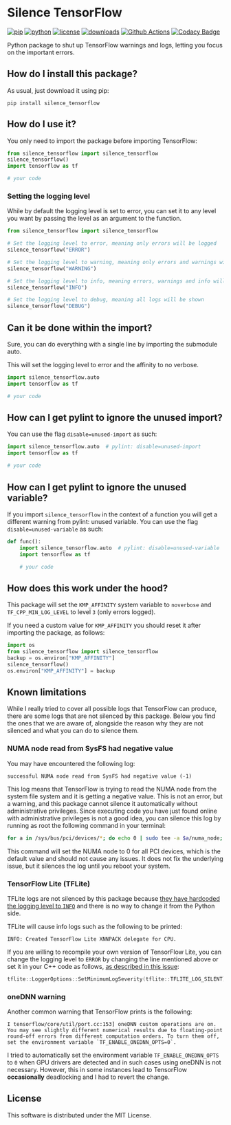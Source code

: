 # Silence TensorFlow

[![pip](https://badge.fury.io/py/silence-tensorflow.svg)](https://pypi.org/project/silence-tensorflow/)
[![python](https://img.shields.io/pypi/pyversions/silence-tensorflow)](https://pypi.org/project/silence-tensorflow/)
[![license](https://img.shields.io/pypi/l/silence-tensorflow)](https://pypi.org/project/silence-tensorflow/)
[![downloads](https://pepy.tech/badge/silence-tensorflow)](https://pepy.tech/project/silence-tensorflow)
[![Github Actions](https://github.com/LucaCappelletti94/silence_tensorflow/actions/workflows/python.yml/badge.svg)](https://github.com/LucaCappelletti94/silence_tensorflow/actions/)
[![Codacy Badge](https://app.codacy.com/project/badge/Grade/e6fe64db1c9042bbaa4c0a20bde585dc)](https://app.codacy.com/gh/LucaCappelletti94/silence_tensorflow/dashboard?utm_source=gh&utm_medium=referral&utm_content=&utm_campaign=Badge_grade)

Python package to shut up TensorFlow warnings and logs, letting you focus on the important errors.

## How do I install this package?

As usual, just download it using pip:

```shell
pip install silence_tensorflow
```

## How do I use it?

You only need to import the package before importing TensorFlow:

```python
from silence_tensorflow import silence_tensorflow
silence_tensorflow()
import tensorflow as tf

# your code
```

### Setting the logging level

While by default the logging level is set to error, you can set it to any level you want by passing the level as an argument to the function.

```python
from silence_tensorflow import silence_tensorflow

# Set the logging level to error, meaning only errors will be logged
silence_tensorflow("ERROR")

# Set the logging level to warning, meaning only errors and warnings will be logged
silence_tensorflow("WARNING")

# Set the logging level to info, meaning errors, warnings and info will be logged
silence_tensorflow("INFO")

# Set the logging level to debug, meaning all logs will be shown
silence_tensorflow("DEBUG")
```

## Can it be done within the import?

Sure, you can do everything with a single line by importing the submodule auto.

This will set the logging level to error and the affinity to no verbose.

```python
import silence_tensorflow.auto
import tensorflow as tf

# your code
```

## How can I get pylint to ignore the unused import?

You can use the flag `disable=unused-import` as such:

```python
import silence_tensorflow.auto  # pylint: disable=unused-import
import tensorflow as tf

# your code
```

## How can I get pylint to ignore the unused variable?

If you import `silence_tensorflow` in the context of a function you will get a different warning from pylint: unused variable. You can use the flag `disable=unused-variable` as such:

```python
def func():
    import silence_tensorflow.auto  # pylint: disable=unused-variable
    import tensorflow as tf

    # your code
```

## How does this work under the hood?

This package will set the `KMP_AFFINITY` system variable to `noverbose` and `TF_CPP_MIN_LOG_LEVEL` to level `3` (only errors logged).

If you need a custom value for `KMP_AFFINITY` you should reset it after importing the package, as follows:

```python
import os
from silence_tensorflow import silence_tensorflow
backup = os.environ["KMP_AFFINITY"]
silence_tensorflow()
os.environ["KMP_AFFINITY"] = backup
```

## Known limitations

While I really tried to cover all possible logs that TensorFlow can produce, there are some logs that are not silenced by this package.
Below you find the ones that we are aware of, alongside the reason why they are not silenced and what you can do to silence them.

### NUMA node read from SysFS had negative value

You may have encountered the following log:

```plaintext
successful NUMA node read from SysFS had negative value (-1)
```

This log means that TensorFlow is trying to read the NUMA node from the system file system and it is getting a negative value. This is not an error, but a warning, and this package cannot silence it automatically without administrative privileges. Since executing code you have just found online with administrative privileges is not a good idea, you can silence this log by running as root the following command in your terminal:

```bash
for a in /sys/bus/pci/devices/*; do echo 0 | sudo tee -a $a/numa_node; done
```

This command will set the NUMA node to 0 for all PCI devices, which is the default value and should not cause any issues. It does not fix the underlying issue, but it silences the log until you reboot your system.

### TensorFlow Lite (TFLite)

TFLite logs are not silenced by this package because [they have hardcoded the logging level to `INFO`](https://github.com/tensorflow/tensorflow/blob/3570f6d986066b834a7f54f3c3ec60d0245193bd/tensorflow/lite/minimal_logging_ios.cc#L50) and there is no way to change it from the Python side.

TFLite will cause info logs such as the following to be printed:

```plaintext
INFO: Created TensorFlow Lite XNNPACK delegate for CPU.
```

If you are willing to recompile your own version of TensorFlow Lite, you can change the logging level to `ERROR` by changing the line mentioned above or set it in your C++ code as follows, [as described in this issue](https://github.com/tensorflow/tensorflow/issues/58050#issuecomment-1624919480):

```cpp
tflite::LoggerOptions::SetMinimumLogSeverity(tflite::TFLITE_LOG_SILENT);
```

### oneDNN warning

Another common warning that TensorFlow prints is the following:

```plaintext
I tensorflow/core/util/port.cc:153] oneDNN custom operations are on. You may see slightly different numerical results due to floating-point round-off errors from different computation orders. To turn them off, set the environment variable `TF_ENABLE_ONEDNN_OPTS=0`.
```

I tried to automatically set the environment variable `TF_ENABLE_ONEDNN_OPTS` to `0` when GPU drivers are detected and in such cases using oneDNN is not necessary. However, this in some instances lead to TensorFlow __occasionally__ deadlocking and I had to revert the change.

## License

This software is distributed under the MIT License.

